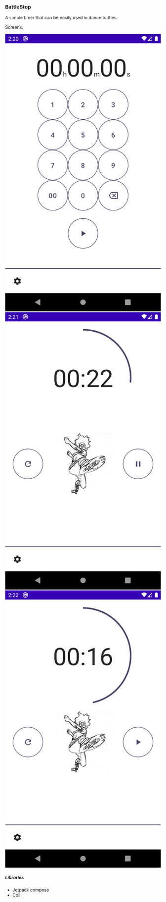 ### BattleStop

A simple timer that can be easily used in dance battles.

Screens:

![](screenshots/settings.png)
![](screenshots/running.png)
![](screenshots/paused.png)


##### Libraries
- Jetpack compose
- Coil